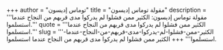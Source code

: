 +++
author = "توماس إديسون"
title = "مقولة توماس إديسون"
description = '''مقولة توماس إديسون: الكثير ممن فشلوا لم يدركوا مدى قربهم من النجاح عندما استسلموا.'''
quote = '''الكثير ممن فشلوا لم يدركوا مدى قربهم من النجاح عندما استسلموا.'''
slug = '''الكثير-ممن-فشلوا-لم-يدركوا-مدى-قربهم-من-النجاح-عندما-استسلموا'''
+++
الكثير ممن فشلوا لم يدركوا مدى قربهم من النجاح عندما استسلموا.
